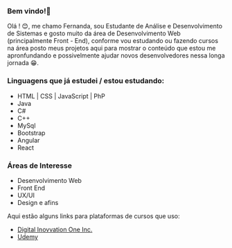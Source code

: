 ### Bem vindo!👋

Olá ! :blush:, me chamo Fernanda, sou Estudante de Análise e Desenvolvimento de Sistemas e gosto muito da área de Desenvolvimento Web (principalmente Front - End), conforme vou estudando ou fazendo cursos na área posto meus projetos aqui para mostrar o conteúdo que estou me apronfundando e possivelmente ajudar novos desenvolvedores nessa longa jornada :grin:.

<h3>Linguagens que já estudei / estou estudando:</h3>

- HTML | CSS | JavaScript | PhP
- Java
- C#
- C++
- MySql
- Bootstrap
- Angular
- React

<h3>Áreas de Interesse</h3>

- Desenvolvimento Web
- Front End
- UX/UI
- Design e afins

Aqui estão alguns links para plataformas de cursos que uso:

- <a href="https://digitalinnovation.one"/>Digital Inovvation One Inc.</a>
- <a href="https://www.udemy.com/"/>Udemy</a>


<!--
**nandacruz/nandacruz** is a ✨ _special_ ✨ repository because its `README.md` (this file) appears on your GitHub profile.




Here are some ideas to get you started:

- 🔭 I’m currently working on ...
- 🌱 I’m currently learning ...
- 👯 I’m looking to collaborate on ...
- 🤔 I’m looking for help with ...
- 💬 Ask me about ...
- 📫 How to reach me: ...
- 😄 Pronouns: ...
- ⚡ Fun fact: ...
-->
